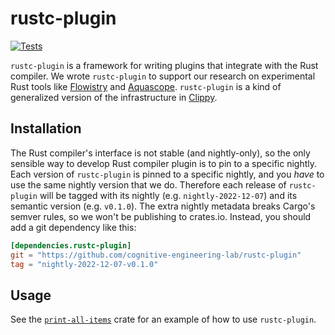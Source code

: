 # rustc-plugin

[![Tests](https://github.com/cognitive-engineering-lab/rustc-plugin/actions/workflows/tests.yaml/badge.svg)](https://github.com/cognitive-engineering-lab/rustc-plugin/actions/workflows/tests.yaml)

`rustc-plugin` is a framework for writing plugins that integrate with the Rust compiler. We wrote `rustc-plugin` to support our research on experimental Rust tools like [Flowistry](https://github.com/willcrichton/flowistry/) and [Aquascope](https://github.com/cognitive-engineering-lab/aquascope). `rustc-plugin` is a kind of generalized version of the infrastructure in [Clippy](https://github.com/rust-lang/rust-clippy).

## Installation

The Rust compiler's interface is not stable (and nightly-only), so the only sensible way to develop Rust compiler plugin is to pin to a specific nightly. Each version of `rustc-plugin` is pinned to a specific nightly, and you *have* to use the same nightly version that we do. Therefore each release of `rustc-plugin` will be tagged with its nightly (e.g. `nightly-2022-12-07`) and its semantic version (e.g. `v0.1.0`). The extra nightly metadata breaks Cargo's semver rules, so we won't be publishing to crates.io. Instead, you should add a git dependency like this:
 
```toml
[dependencies.rustc-plugin]
git = "https://github.com/cognitive-engineering-lab/rustc-plugin"
tag = "nightly-2022-12-07-v0.1.0"
```

## Usage

See the [`print-all-items`](https://github.com/cognitive-engineering-lab/rustc-plugin/tree/main/examples/print-all-items) crate for an example of how to use `rustc-plugin`. 
